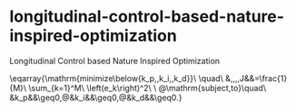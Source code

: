 # longitudinal-control-based-nature-inspired-optimization
Longitudinal Control based Nature Inspired Optimization


\eqarray{\mathrm{minimize\below{k_p,\,k_i,\,k_d}}\ \quad\ &\,\,\,\,J&&=\frac{1}{M}\ \sum_{k=1}^M\ \left(e_k\right)^2\ \ @\mathrm{subject\,to}\quad\ &k_p&&\geq0,@&k_i&&\geq0,@&k_d&&\geq0.}
